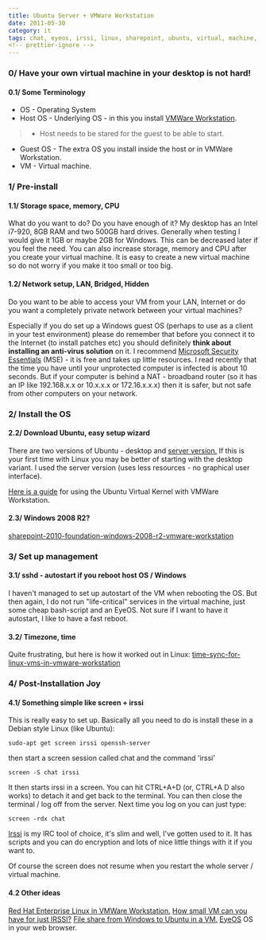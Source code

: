 ```yaml
---
title: Ubuntu Server + VMWare Workstation
date: 2011-05-30
category: it
tags: chat, eyeos, irssi, linux, sharepoint, ubuntu, virtual, machine, vm, vmware, workstation, windows
<!-- prettier-ignore -->
---
```


### **0/ Have your own virtual machine in your desktop is not hard!**

#### 0.1/ Some Terminology

- OS - Operating System
- Host OS - Underlying OS - in this you install
  [VMWare Workstation](http://www.vmware.com/products/workstation/ "vmware workstation").

> - Host needs to be stared for the guest to be able to start.

- Guest OS - The extra OS you install inside the host or in VMWare Workstation.
- VM - Virtual machine.

### **1/ Pre-install**

#### 1.1/ Storage space, memory, CPU

What do you want to do? Do you have enough of it? My desktop has an Intel
i7-920, 8GB RAM and two 500GB hard drives. Generally when testing I would give
it 1GB or maybe 2GB for Windows. This can be decreased later if you feel the
need. You can also increase storage, memory and CPU after you create your
virtual machine. It is easy to create a new virtual machine so do not worry if
you make it too small or too big.

#### 1.2/ Network setup, LAN, Bridged, Hidden

Do you want to be able to access your VM from your LAN, Internet or do you want
a completely private network between your virtual machines?

Especially if you do set up a Windows guest OS (perhaps to use as a client in
your test environment) please do remember that before you connect it to the
Internet (to install patches etc) you should definitely **think about installing
an anti-virus solution** on it. I recommend
[Microsoft Security Essentials](http://www.microsoft.com/security/pc-security/mse.aspx "on microsoft.com")
(MSE) - it is free and takes up little resources. I read recently that the time
you have until your unprotected computer is infected is about 10 seconds. But if
your computer is behind a NAT - broadband router (so it has an IP like
192.168.x.x or 10.x.x.x or 172.16.x.x.x) then it is safer, but not safe from
other computers on your network.

### **2/ Install the OS**

#### 2.2/ Download Ubuntu, easy setup wizard

There are two versions of Ubuntu - desktop and
[server version.](http://www.ubuntu.com/server "ubuntu server") If this is your
first time with Linux you may be better of starting with the desktop variant. I
used the server version (uses less resources - no graphical user interface).

[Here is a guide](https://www.guldmyr.com/ubuntu-10-10-minimal-virtual-kernel-vmware-workstation/)
for using the Ubuntu Virtual Kernel with VMWare Workstation.

#### 2.3/ Windows 2008 R2?

[sharepoint-2010-foundation-windows-2008-r2-vmware-workstation](https://www.guldmyr.com/sharepoint-2010-foundation-windows-2008-r2-vmware-workstation/)

### **3/ Set up management**

#### 3.1/ sshd - autostart if you reboot host OS / Windows

I haven't managed to set up autostart of the VM when rebooting the OS. But then
again, I do not run "life-critical" services in the virtual machine, just some
cheap bash-script and an EyeOS. Not sure if I want to have it autostart, I like
to have a fast reboot.

#### 3.2/ Timezone, time

Quite frustrating, but here is how it worked out in
Linux: [time-sync-for-linux-vms-in-vmware-workstation](https://www.guldmyr.com/time-sync-for-linux-vms-in-vmware-workstation/)

### 4/ Post-Installation Joy

#### 4.1/ Something simple like screen + irssi

This is really easy to set up. Basically all you need to do is install these in
a Debian style Linux (like Ubuntu):

`sudo-apt get screen irssi openssh-server`

then start a screen session called chat and the command 'irssi'

`screen -S chat irssi`

It then starts irssi in a screen. You can hit CTRL+A+D (or, CTRL+A D also works)
to detach it and get back to the terminal. You can then close the terminal / log
off from the server. Next time you log on you can just type:

`screen -rdx chat`

[Irssi](http://irssi.org/ ".org") is my IRC tool of choice, it's slim and well,
I've gotten used to it. It has scripts and you can do encryption and lots of
nice little things with it if you want to.

Of course the screen does not resume when you restart the whole server / virtual
machine.

#### 4.2 Other ideas

[Red Hat Enterprise Linux in VMWare Workstation.](https://www.guldmyr.com/red-hat-enterprise-linuxrhel-in-vmware-workstation/)
[How small VM can you have for just IRSSI?](https://www.guldmyr.com/ubuntu-10-10-vmware-irssi/)
[File share from Windows to Ubuntu in a VM.](https://www.guldmyr.com/file-share-from-ubuntu-10-10-with-windows-7-client/)
[EyeOS](https://www.guldmyr.com/eyeos-cloud-desktop-in-your-browser-part-2/ "eyeos-cloud-desktop-in-your-browser-part-2/")
OS in your web browser.

